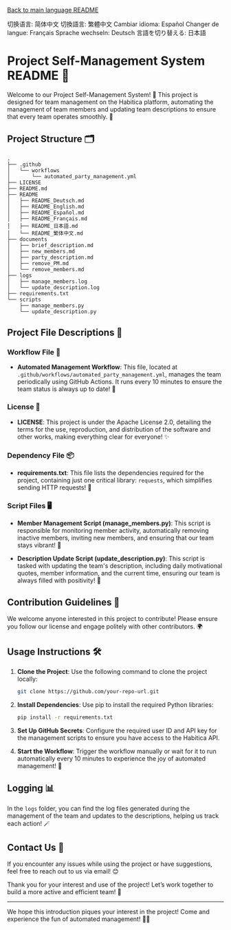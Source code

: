 [Back to main language README](README.md)

切换语言: 简体中文
切換語言: 繁體中文
Cambiar idioma: Español
Changer de langue: Français
Sprache wechseln: Deutsch
言語を切り替える: 日本語

# Project Self-Management System README 🌟

Welcome to our Project Self-Management System! 🎉 This project is designed for team management on the Habitica platform, automating the management of team members and updating team descriptions to ensure that every team operates smoothly. 👏

## Project Structure 🗂️

```
.
├── .github
│   └── workflows
│       └── automated_party_management.yml
├── LICENSE
├── README.md
├── README
│   ├── README_Deutsch.md
│   ├── README_English.md
│   ├── README_Español.md
│   ├── README_Français.md
│   ├── README_日本語.md
│   └── README_繁体中文.md
├── documents
│   ├── brief_description.md
│   ├── new_members.md
│   ├── party_description.md
│   ├── remove_PM.md
│   └── remove_members.md
├── logs
│   ├── manage_members.log
│   └── update_description.log
├── requirements.txt
└── scripts
    ├── manage_members.py
    └── update_description.py
```

## Project File Descriptions 📁

### Workflow File 🔄
- **Automated Management Workflow**: This file, located at `.github/workflows/automated_party_management.yml`, manages the team periodically using GitHub Actions. It runs every 10 minutes to ensure the team status is always up to date! 💼

### License 📜
- **LICENSE**: This project is under the Apache License 2.0, detailing the terms for the use, reproduction, and distribution of the software and other works, making everything clear for everyone! ✨

### Dependency File 📦
- **requirements.txt**: This file lists the dependencies required for the project, containing just one critical library: `requests`, which simplifies sending HTTP requests! 🚀

### Script Files 🖥️
- **Member Management Script (manage_members.py)**: This script is responsible for monitoring member activity, automatically removing inactive members, inviting new members, and ensuring that our team stays vibrant! 💪

- **Description Update Script (update_description.py)**: This script is tasked with updating the team's description, including daily motivational quotes, member information, and the current time, ensuring our team is always filled with positivity! 🌈

## Contribution Guidelines 🤝

We welcome anyone interested in this project to contribute! Please ensure you follow our license and engage politely with other contributors. 🌍

## Usage Instructions 🛠️

1. **Clone the Project**: Use the following command to clone the project locally:
   ```bash
   git clone https://github.com/your-repo-url.git
   ```

2. **Install Dependencies**: Use pip to install the required Python libraries:
   ```bash
   pip install -r requirements.txt
   ```

3. **Set Up GitHub Secrets**: Configure the required user ID and API key for the management scripts to ensure you have access to the Habitica API.

4. **Start the Workflow**: Trigger the workflow manually or wait for it to run automatically every 10 minutes to experience the joy of automated management! 🥳

## Logging 📊

In the `logs` folder, you can find the log files generated during the management of the team and updates to the descriptions, helping us track each action! 🪄

## Contact Us 📧

If you encounter any issues while using the project or have suggestions, feel free to reach out to us via email! 😊

Thank you for your interest and use of the project! Let’s work together to build a more active and efficient team! 🎊

---

We hope this introduction piques your interest in the project! Come and experience the fun of automated management! 🚀✨
